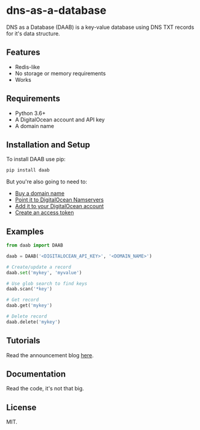# dns-as-a-database

DNS as a Database (DAAB) is a key-value database using DNS TXT records for it's data structure.

## Features

* Redis-like
* No storage or memory requirements
* Works

## Requirements

* Python 3.6+
* A DigitalOcean account and API key
* A domain name

## Installation and Setup

To install DAAB use pip:

```bash
pip install daab
```

But you're also going to need to:

* [Buy a domain name](https://www.wikihow.com/Buy-a-Domain-Name)
* [Point it to DigitalOcean Namservers](https://www.digitalocean.com/community/tutorials/how-to-point-to-digitalocean-nameservers-from-common-domain-registrars)
* [Add it to your DigitalOcean account](https://www.digitalocean.com/docs/networking/dns/how-to/add-domains/)
* [Create an access token](https://www.digitalocean.com/docs/apis-clis/api/create-personal-access-token/)

## Examples

```python
from daab import DAAB

daab = DAAB('<DIGITALOCEAN_API_KEY>', '<DOMAIN_NAME>')

# Create/update a record
daab.set('mykey', 'myvalue')

# Use glob search to find keys
daab.scan('*key')

# Get record
daab.get('mykey')

# Delete record
daab.delete('mykey')
```

## Tutorials

Read the announcement blog [here](https://blog.justinduch.com/article/dns_as_a_database).

## Documentation

Read the code, it's not that big.

## License

MIT.
